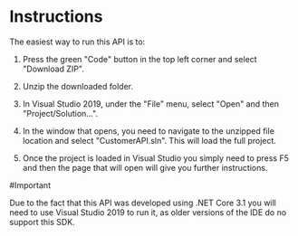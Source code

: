 # Instructions
The easiest way to run this API is to:

1. Press the green "Code" button in the top left corner and select "Download ZIP". 

2. Unzip the downloaded folder.

3. In Visual Studio 2019, under the "File" menu, select "Open" and then "Project/Solution...".

4. In the window that opens, you need to navigate to the unzipped file location and select "CustomerAPI.sln". This will load the full project.

5. Once the project is loaded in Visual Studio you simply need to press F5 and then the page that will open will give you further instructions.


#Important

Due to the fact that this API was developed using .NET Core 3.1 you will need to use Visual Studio 2019 to run it, as older versions of the IDE do no support this SDK.
